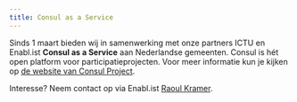 ```yaml
---
title: Consul as a Service
---
```


Sinds 1 maart bieden wij in samenwerking met onze partners ICTU en Enabl.ist __Consul as a Service__ aan Nederlandse gemeenten. Consul is hét open platform voor participatieprojecten. Voor meer informatie kun je kijken op [de website van Consul Project](https://consulproject.nl/nl/).

Interesse? Neem contact op via Enabl.ist [Raoul Kramer](mailto:raoul@enabl.ist).